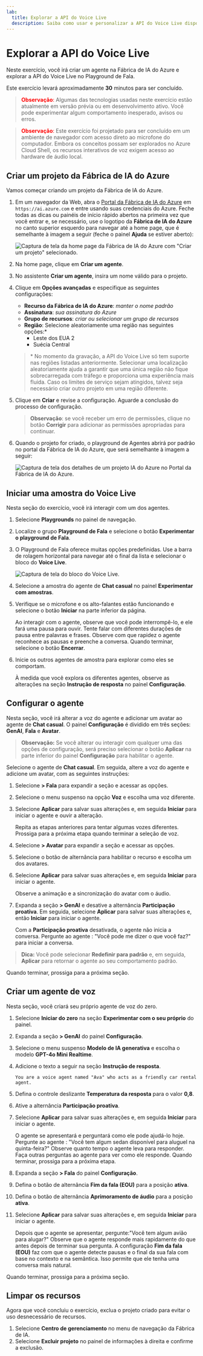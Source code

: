 ```yaml
---
lab:
  title: Explorar a API do Voice Live
  description: Saiba como usar e personalizar a API do Voice Live disponível no Playground da Fábrica de IA do Azure.
---
```


# Explorar a API do Voice Live

Neste exercício, você irá criar um agente na Fábrica de IA do Azure e explorar a API do Voice Live no Playground de Fala. 

Este exercício levará aproximadamente **30** minutos para ser concluído.

> <span style="color:red">**Observação**:</span> Algumas das tecnologias usadas neste exercício estão atualmente em versão prévia ou em desenvolvimento ativo. Você pode experimentar algum comportamento inesperado, avisos ou erros.

> <span style="color:red">**Observação**:</span> Este exercício foi projetado para ser concluído em um ambiente de navegador com acesso direto ao microfone do computador. Embora os conceitos possam ser explorados no Azure Cloud Shell, os recursos interativos de voz exigem acesso ao hardware de áudio local.

## Criar um projeto da Fábrica de IA do Azure

Vamos começar criando um projeto da Fábrica de IA do Azure.

1. Em um navegador da Web, abra o [Portal da Fábrica de IA do Azure](https://ai.azure.com) em `https://ai.azure.com` e entre usando suas credenciais do Azure. Feche todas as dicas ou painéis de início rápido abertos na primeira vez que você entrar e, se necessário, use o logotipo da **Fábrica de IA do Azure** no canto superior esquerdo para navegar até a home page, que é semelhante à imagem a seguir (feche o painel **Ajuda** se estiver aberto):

    ![Captura de tela da home page da Fábrica de IA do Azure com "Criar um projeto" selecionado.](../media/ai-foundry-new-home-page.png)

1. Na home page, clique em **Criar um agente**.

1. No assistente **Criar um agente**, insira um nome válido para o projeto. 

1. Clique em **Opções avançadas** e especifique as seguintes configurações:
    - **Recurso da Fábrica de IA do Azure**: *manter o nome padrão*
    - **Assinatura**: *sua assinatura do Azure*
    - **Grupo de recursos**: *criar ou selecionar um grupo de recursos*
    - **Região**: Selecione aleatoriamente uma região nas seguintes opções:\*
        - Leste dos EUA 2
        - Suécia Central

    > \* No momento da gravação, a API do Voice Live só tem suporte nas regiões listadas anteriormente. Selecionar uma localização aleatoriamente ajuda a garantir que uma única região não fique sobrecarregada com tráfego e proporciona uma experiência mais fluida. Caso os limites de serviço sejam atingidos, talvez seja necessário criar outro projeto em uma região diferente.

1. Clique em **Criar** e revise a configuração. Aguarde a conclusão do processo de configuração.

    >**Observação**: se você receber um erro de permissões, clique no botão **Corrigir** para adicionar as permissões apropriadas para continuar.

1. Quando o projeto for criado, o playground de Agentes abrirá por padrão no portal da Fábrica de IA do Azure, que será semelhante à imagem a seguir:

    ![Captura de tela dos detalhes de um projeto IA do Azure no Portal da Fábrica de IA do Azure.](../media/ai-foundry-project-2.png)

## Iniciar uma amostra do Voice Live

 Nesta seção do exercício, você irá interagir com um dos agentes. 

1. Selecione **Playgrounds** no painel de navegação.

1. Localize o grupo **Playground de Fala** e selecione o botão **Experimentar o playground de Fala**.

1. O Playground de Fala oferece muitas opções predefinidas. Use a barra de rolagem horizontal para navegar até o final da lista e selecionar o bloco do **Voice Live**. 

    ![Captura de tela do bloco do Voice Live.](../media/voice-live-tile.png)

1. Selecione a amostra do agente de **Chat casual** no painel **Experimentar com amostras**.

1. Verifique se o microfone e os alto-falantes estão funcionando e selecione o botão **Iniciar** na parte inferior da página. 

    Ao interagir com o agente, observe que você pode interrompê-lo, e ele fará uma pausa para ouvir. Tente falar com diferentes durações de pausa entre palavras e frases. Observe com que rapidez o agente reconhece as pausas e preenche a conversa. Quando terminar, selecione o botão **Encerrar**.

1. Inicie os outros agentes de amostra para explorar como eles se comportam.

    À medida que você explora os diferentes agentes, observe as alterações na  seção **Instrução de resposta** no painel **Configuração**.

## Configurar o agente 

Nesta seção, você irá alterar a voz do agente e adicionar um avatar ao agente de **Chat casual**. O painel **Configuração** é dividido em três seções: **GenAI**, **Fala** e **Avatar**.

>**Observação:** Se você alterar ou interagir com qualquer uma das opções de configuração, será preciso selecionar o botão **Aplicar** na parte inferior do painel **Configuração** para habilitar o agente.

Selecione o agente de **Chat casual**. Em seguida, altere a voz do agente e adicione um avatar, com as seguintes instruções:

1. Selecione **> Fala** para expandir a seção e acessar as opções.

1. Selecione o menu suspenso na opção **Voz** e escolha uma voz diferente.

1. Selecione **Aplicar** para salvar suas alterações e, em seguida **Iniciar** para iniciar o agente e ouvir a alteração.

    Repita as etapas anteriores para tentar algumas vozes diferentes. Prossiga para a próxima etapa quando terminar a seleção de voz.

1. Selecione **> Avatar** para expandir a seção e acessar as opções.

1. Selecione o botão de alternância para habilitar o recurso e escolha um dos avatares. 

1. Selecione **Aplicar** para salvar suas alterações e, em seguida **Iniciar** para iniciar o agente. 

    Observe a animação e a sincronização do avatar com o áudio.

1. Expanda a seção **> GenAI** e desative a alternância **Participação proativa**. Em seguida, selecione **Aplicar** para salvar suas alterações e, então **Iniciar** para iniciar o agente.

    Com a **Participação proativa** desativada, o agente não inicia a conversa. Pergunte ao agente : "Você pode me dizer o que você faz?" para iniciar a conversa.

>**Dica:** Você pode selecionar **Redefinir para padrão** e, em seguida, **Aplicar** para retornar o agente ao seu comportamento padrão.

Quando terminar, prossiga para a próxima seção.

## Criar um agente de voz

Nesta seção, você criará seu próprio agente de voz do zero.

1. Selecione **Iniciar do zero** na seção **Experimentar com o seu próprio** do painel. 

1. Expanda a seção **> GenAI** do painel **Configuração**.

1. Selecione o menu suspenso **Modelo de IA generativa** e escolha o modelo **GPT-4o Mini Realtime**.

1. Adicione o texto a seguir na seção **Instrução de resposta**.

    ```
    You are a voice agent named "Ava" who acts as a friendly car rental agent. 
    ```

1. Defina o controle deslizante **Temperatura da resposta** para o valor **0,8**. 

1. Ative a alternância **Participação proativa**.

1. Selecione **Aplicar** para salvar suas alterações e, em seguida **Iniciar** para iniciar o agente.

    O agente se apresentará e perguntará como ele pode ajudá-lo hoje. Pergunte ao agente : "Você tem algum sedan disponível para aluguel na quinta-feira?" Observe quanto tempo o agente leva para responder. Faça outras perguntas ao agente para ver como ele responde. Quando terminar, prossiga para a próxima etapa.

1. Expanda a seção **> Fala** do painel **Configuração**.

1. Defina o botão de alternância **Fim da fala (EOU)** para a posição **ativa**.

1. Defina o botão de alternância **Aprimoramento de áudio** para a posição **ativa**.

1. Selecione **Aplicar** para salvar suas alterações e, em seguida **Iniciar** para iniciar o agente.

    Depois que o agente se apresentar, pergunte:"Você tem algum avião para alugar?" Observe que o agente responde mais rapidamente do que antes depois de terminar sua pergunta. A configuração **Fim da fala (EOU)** faz com que o agente detecte pausas e o final da sua fala com base no contexto e na semântica. Isso permite que ele tenha uma conversa mais natural.

Quando terminar, prossiga para a próxima seção.

## Limpar os recursos

Agora que você concluiu o exercício, exclua o projeto criado para evitar o uso desnecessário de recursos.

1. Selecione **Centro de gerenciamento** no menu de navegação da Fábrica de IA.
1. Selecione **Excluir projeto** no painel de informações à direita e confirme a exclusão.


